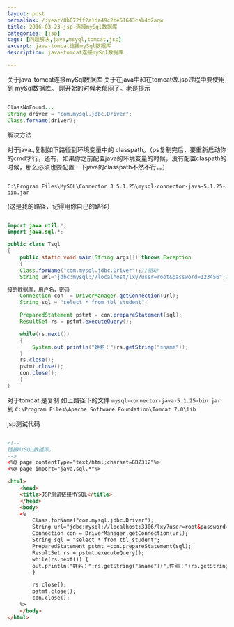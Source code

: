 ```yaml
---
layout: post
permalink: /:year/8b072ff2a1da49c2be51643cab4d2aqw
title: 2016-03-23-jsp-连接mySql数据库
categories: [jsp]
tags: [问题解决,java,msyql,tomcat,jsp]
excerpt: java-tomcat连接mySql数据库
description: java-tomcat连接mySql数据库

---
```


关于java-tomcat连接mySql数据库
关于在java中和在tomcat做.jsp过程中要使用到 mySql数据库。
刚开始的时候老郁闷了。老是提示

```java

ClassNoFound...
String driver = "com.mysql.jdbc.Driver";
Class.forName(driver);   

```

解决方法

对于java.,复制如下路径到环境变量中的  classpath。（ps复制完后，要重新启动你的cmd才行，还有，如果你之前配置java的环境变量的时候，没有配置claspath的时候，那么必须也要配置一下java的classpath不然不行。。）

```

C:\Program Files\MySQL\Connector J 5.1.25\mysql-connector-java-5.1.25-bin.jar

```

(这是我的路径，记得用你自己的路径）


```java

import java.util.*;
import java.sql.*;

public class Tsql
{
    public static void main(String args[]) throws Exception
    {
	Class.forName("com.mysql.jdbc.Driver");//驱动
	String url="jdbc:mysql://localhost/lxy?user=root&password=123456";//链

接的数据库，用户名，密码
	Connection con  = DriverManager.getConnection(url);
	String sql = "select * from tbl_student";

	PreparedStatement pstmt = con.prepareStatement(sql);
	ResultSet rs = pstmt.executeQuery();

	while(rs.next())
	{
	    System.out.println("姓名："+rs.getString("sname"));
	}
	rs.close();
	pstmt.close();
	con.close();
    }
}

```


对于tomcat 是复制  如上路径下的文件
`mysql-connector-java-5.1.25-bin.jar`
到  `C:\Program Files\Apache Software Foundation\Tomcat 7.0\lib`


jsp测试代码

```html

<!--
链接MYSQL数据库，
-->
<%@ page contentType="text/html;charset=GB2312"%>
<%@ page import="java.sql.*"%>

<html>
    <head>
	<title>JSP测试链接MYSQL</title>
    </head>
    <body>
	<%
	    Class.forName("com.mysql.jdbc.Driver");
	    String url="jdbc:mysql://localhost:3306/lxy?user=root&password=123456";
	    Connection con = DriverManager.getConnection(url);
	    String sql = "select * from tbl_student";
	    PreparedStatement pstmt =con.prepareStatement(sql);
	    ResultSet rs = pstmt.executeQuery();
	    while(rs.next()) {
		out.println("姓名："+rs.getString("sname")+",性别："+rs.getString("ssex")+"<br />");
	    }

	    rs.close();
	    pstmt.close();
	    con.close();
	%>
    </body>
</html>	

```
